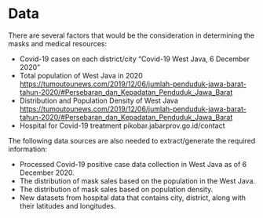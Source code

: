 # Data #
There are several factors that would be the consideration in determining the masks and medical resources:
- Covid-19 cases on each district/city “Covid-19 West Java, 6 December 2020”
- Total population of West Java in 2020 https://tumoutounews.com/2019/12/06/jumlah-penduduk-jawa-barat-tahun-2020/#Persebaran_dan_Kepadatan_Penduduk_Jawa_Barat
- Distribution and Population Density of West Java https://tumoutounews.com/2019/12/06/jumlah-penduduk-jawa-barat-tahun-2020/#Persebaran_dan_Kepadatan_Penduduk_Jawa_Barat
- Hospital for Covid-19 treatment pikobar.jabarprov.go.id/contact

The following data sources are also needed to extract/generate the required information:
- Processed Covid-19 positive case data collection in West Java as of 6 December 2020.
- The distribution of mask sales based on the population in the West Java.
- The distribution of mask sales based on population density.
- New datasets from hospital data that contains city, district, along with their latitudes and longitudes.
